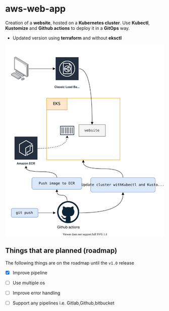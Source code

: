 # aws-web-app

Creation of a **website**, hosted on a **Kubernetes cluster**. Use **Kubectl**, **Kustomize** and **Github actions** to deploy it in a **GitOps** way. 

- Updated version using **terraform** and without **eksctl**

![architecture.svg](architecture.svg)

## Things that are planned (roadmap)

The following things are on the roadmap until the `v1.0` release

* [x] Improve pipeline

* [ ] Use multiple os

* [ ] Improve error handling

* [ ] Support any pipelines i.e. Gitlab,Github,bitbucket
